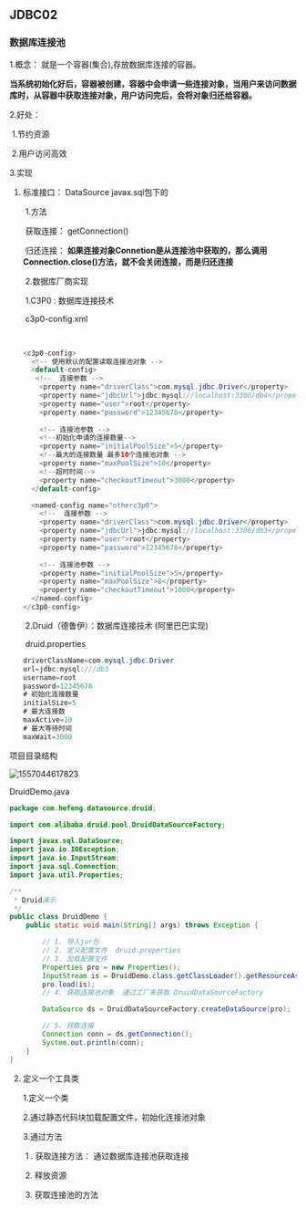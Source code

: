 ## JDBC02

### 数据库连接池

1.概念： 就是一个容器(集合),存放数据库连接的容器。

**当系统初始化好后，容器被创建，容器中会申请一些连接对象，当用户来访问数据库时，从容器中获取连接对象，用户访问完后，会将对象归还给容器。**

2.好处：

​	1.节约资源

​	2.用户访问高效

3.实现

 1. 标准接口： DataSource  javax.sql包下的

    ​	1.方法

    ​		获取连接： getConnection()

    ​		归还连接： **如果连接对象Connetion是从连接池中获取的，那么调用Connection.close()方法，就不会关闭连接，而是归还连接**

    

    ​     2.数据库厂商实现

    ​		1.C3P0 : 数据库连接技术

    ​			c3p0-config.xml

    ​	

    ```java
    <c3p0-config>
      <!-- 使用默认的配置读取连接池对象 -->
      <default-config>
       <!--  连接参数 -->
        <property name="driverClass">com.mysql.jdbc.Driver</property>
        <property name="jdbcUrl">jdbc:mysql://localhost:3306/db4</property>
        <property name="user">root</property>
        <property name="password">12345678</property>
        
        <!-- 连接池参数 -->
        <!--初始化申请的连接数量-->
        <property name="initialPoolSize">5</property>
        <!--最大的连接数量 最多10个连接池对象 -->
        <property name="maxPoolSize">10</property>
        <!--超时时间-->
        <property name="checkoutTimeout">3000</property>
      </default-config>
    
      <named-config name="otherc3p0"> 
        <!--  连接参数 -->
        <property name="driverClass">com.mysql.jdbc.Driver</property>
        <property name="jdbcUrl">jdbc:mysql://localhost:3306/db3</property>
        <property name="user">root</property>
        <property name="password">12345678</property>
        
        <!-- 连接池参数 -->
        <property name="initialPoolSize">5</property>
        <property name="maxPoolSize">8</property>
        <property name="checkoutTimeout">1000</property>
      </named-config>
    </c3p0-config>
    ```

    ​		2.Druid（德鲁伊）：数据库连接技术 (阿里巴巴实现)

    ​			druid.properties

    ```java
    driverClassName=com.mysql.jdbc.Driver
    url=jdbc:mysql:///db3
    username=root
    password=12345678
    # 初始化连接数量
    initialSize=5
    # 最大连接数
    maxActive=10
    # 最大等待时间
    maxWait=3000
    ```

项目目录结构

![1557044617823](C:\Users\michaelhee\AppData\Roaming\Typora\typora-user-images\1557044617823.png)

DruidDemo.java

```java
package com.hefeng.datasource.druid;

import com.alibaba.druid.pool.DruidDataSourceFactory;

import javax.sql.DataSource;
import java.io.IOException;
import java.io.InputStream;
import java.sql.Connection;
import java.util.Properties;

/**
 * Druid演示
 */
public class DruidDemo {
    public static void main(String[] args) throws Exception {

        // 1. 导入jar包
        // 2. 定义配置文件  druid.properties
        // 3. 加载配置文件
        Properties pro = new Properties();
        InputStream is = DruidDemo.class.getClassLoader().getResourceAsStream("druid.properties");
        pro.load(is);
        // 4. 获取连接池对象  通过工厂来获取 DruidDataSourceFactory

        DataSource ds = DruidDataSourceFactory.createDataSource(pro);

        // 5. 获取连接
        Connection conn = ds.getConnection();
        System.out.println(conn);
    }
}
```

2. 定义一个工具类

      1.定义一个类

      2.通过静态代码块加载配置文件，初始化连接池对象

      3.通过方法

   ​     	1 .   获取连接方法： 通过数据库连接池获取连接

   ​		 2.   释放资源

   ​		 3.    获取连接池的方法	
